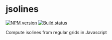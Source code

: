 # jsolines

[![NPM version][npm-image]][npm-url]
[![Build status][travis-image]][travis-url]

Compute isolines from regular grids in Javascript

[npm-image]: https://img.shields.io/npm/v/jsonlines.svg?maxAge=2592000&style=flat-square
[npm-url]: https://www.npmjs.com/package/jsonlines
[travis-image]: https://img.shields.io/travis/conveyal/jsonlines.svg?style=flat-square
[travis-url]: https://travis-ci.org/conveyal/jsonlines

